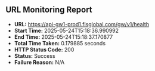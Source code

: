 ## URL Monitoring Report

- **URL:** https://api-gw1-prod1.fisglobal.com/gw/v1/health
- **Start Time:** 2025-05-24T15:18:36.990992
- **End Time:** 2025-05-24T15:18:37.170877
- **Total Time Taken:** 0.179885 seconds
- **HTTP Status Code:** 200
- **Status:** Success
- **Failure Reason:** N/A
